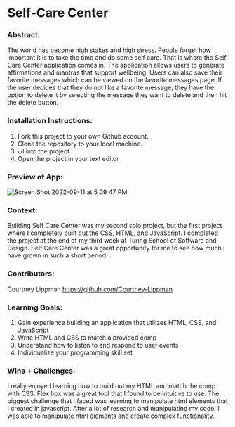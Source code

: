 # Self-Care Center

### Abstract:

The world has become high stakes and high stress. People forget how important it is to take the time and do some self care. That is where the Self Care Center application comes in. The application allows users to generate affirmations and mantras that support wellbeing. Users can also save their favorite messages which can be viewed on the favorite messages page. If the user decides that they do not like a favorite message, they have the option to delete it by selecting the message they want to delete and then hit the delete button.

### Installation Instructions:

1. Fork this project to your own Github account.
2. Clone the repository to your local machine.
3. `cd` into the project
4. Open the project in your text editor

### Preview of App:

![Screen Shot 2022-09-11 at 5 09 47 PM](https://user-images.githubusercontent.com/104169837/189553144-e9acf3e4-9b83-486e-b045-a5cef2c17678.png)

### Context:

Building Self Care Center was my second solo project, but the first project where I completely built out the CSS, HTML, and JavaScript. I completed the project at the end of my third week at Turing School of Software and Design. Self Care Center was a great opportunity for me to see how much I have grown in such a short period.

### Contributors:

Courtney Lippman https://github.com/Courtney-Lippman

### Learning Goals:

1. Gain experience building an application that utilizes HTML, CSS, and JavaScript
2. Write HTML and CSS to match a provided comp
3. Understand how to listen to and respond to user events
4. Individualize your programming skill set

### Wins + Challenges:

I really enjoyed learning how to build out my HTML and match the comp with CSS. Flex box was a great tool that I found to be intuitive to use.
The biggest challenge that I faced was learning to manipulate html elements that I created in javascript. After a lot of research and manipulating my code, I was able to manipulate html elements and create complex functionality.
